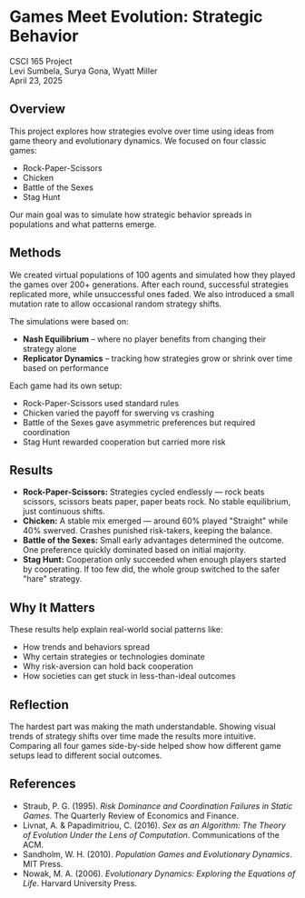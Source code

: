 # Games Meet Evolution: Strategic Behavior
CSCI 165 Project  
Levi Sumbela, Surya Gona, Wyatt Miller  
April 23, 2025

## Overview

This project explores how strategies evolve over time using ideas from game theory and evolutionary dynamics. We focused on four classic games:

- Rock-Paper-Scissors  
- Chicken  
- Battle of the Sexes  
- Stag Hunt

Our main goal was to simulate how strategic behavior spreads in populations and what patterns emerge.

## Methods

We created virtual populations of 100 agents and simulated how they played the games over 200+ generations. After each round, successful strategies replicated more, while unsuccessful ones faded. We also introduced a small mutation rate to allow occasional random strategy shifts.

The simulations were based on:

- **Nash Equilibrium** – where no player benefits from changing their strategy alone  
- **Replicator Dynamics** – tracking how strategies grow or shrink over time based on performance

Each game had its own setup:
- Rock-Paper-Scissors used standard rules  
- Chicken varied the payoff for swerving vs crashing  
- Battle of the Sexes gave asymmetric preferences but required coordination  
- Stag Hunt rewarded cooperation but carried more risk

## Results

- **Rock-Paper-Scissors:** Strategies cycled endlessly — rock beats scissors, scissors beats paper, paper beats rock. No stable equilibrium, just continuous shifts.
- **Chicken:** A stable mix emerged — around 60% played "Straight" while 40% swerved. Crashes punished risk-takers, keeping the balance.
- **Battle of the Sexes:** Small early advantages determined the outcome. One preference quickly dominated based on initial majority.
- **Stag Hunt:** Cooperation only succeeded when enough players started by cooperating. If too few did, the whole group switched to the safer "hare" strategy.

## Why It Matters

These results help explain real-world social patterns like:
- How trends and behaviors spread
- Why certain strategies or technologies dominate
- Why risk-aversion can hold back cooperation
- How societies can get stuck in less-than-ideal outcomes

## Reflection

The hardest part was making the math understandable. Showing visual trends of strategy shifts over time made the results more intuitive. Comparing all four games side-by-side helped show how different game setups lead to different social outcomes.

## References

- Straub, P. G. (1995). *Risk Dominance and Coordination Failures in Static Games*. The Quarterly Review of Economics and Finance.  
- Livnat, A. & Papadimitriou, C. (2016). *Sex as an Algorithm: The Theory of Evolution Under the Lens of Computation*. Communications of the ACM.  
- Sandholm, W. H. (2010). *Population Games and Evolutionary Dynamics*. MIT Press.  
- Nowak, M. A. (2006). *Evolutionary Dynamics: Exploring the Equations of Life*. Harvard University Press.  
